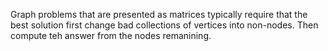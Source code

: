Graph problems that are presented as matrices typically require that the best solution first change bad collections of 
vertices into non-nodes. Then compute teh answer from the nodes remanining.
